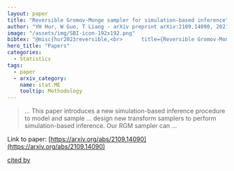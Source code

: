 ```yaml
---
layout: paper
title: "Reversible Gromov-Monge sampler for simulation-based inference"
author: "YH Hur, W Guo, T Liang - arXiv preprint arXiv:2109.14090, 2021 - arxiv.org"
image: "/assets/img/SBI-icon-192x192.png"
bibtex: "@misc{hur2023reversible,<br>      title={Reversible Gromov-Monge Sampler for Simulation-Based Inference}, <br>      author={YoonHaeng Hur and Wenxuan Guo and Tengyuan Liang},<br>      year={2023},<br>      eprint={2109.14090},<br>      archivePrefix={arXiv},<br>      primaryClass={stat.ME}<br>}"
hero_title: "Papers"
categories:
  - Statistics
tags:
  - paper
  - arxiv_category:
    name: stat.ME
    tooltip: Methodology
---
```

>… This paper introduces a new simulation-based inference procedure to model and sample … design new transform samplers to perform simulation-based inference. Our RGM sampler can …

Link to paper: [https://arxiv.org/abs/2109.14090](https://arxiv.org/abs/2109.14090)

[cited by](https://scholar.google.com/scholar?cites=9046357801084229961&as_sdt=2005&sciodt=0,5&hl=en&num=20)
